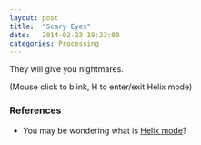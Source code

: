 ```yaml
---
layout: post
title:  "Scary Eyes"
date:   2014-02-23 19:23:00
categories: Processing
---
```


They will give you nightmares.

(Mouse click to blink, H to enter/exit Helix mode)

<script src="/javascripts/processing-1.4.1.min.js"></script>
<canvas data-processing-sources="/resources/processing/scary-eyes.pde"></canvas>

### References
* You may be wondering what is [Helix mode]?

[Helix mode]: https://www.google.com/search?q=helix+silver+eyes&source=lnms&tbm=isch&sa=X&ei=T7kKU7nEBeH4yAGygoHYDA&ved=0CAkQ_AUoAQ&biw=1680&bih=963
